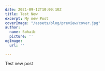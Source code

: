 ```yaml
---
date: 2021-09-12T10:00:10Z
title: Test New
excerpt: My new Post
coverImage: "/assets/blog/preview/cover.jpg"
author:
  name: Sohaib
  picture: ''
ogImage:
  url: ''

---
```

Test new post